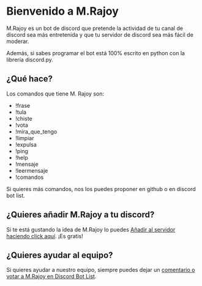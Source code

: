 # Bienvenido a M.Rajoy

M.Rajoy es un bot de discord que pretende la actividad de tu canal de discord sea más entretenida y que tu servidor de discord sea más fácil de moderar.

Además, si sabes programar el bot está 100% escrito en python con la librería discord.py.

## ¿Qué hace?

Los comandos que tiene M. Rajoy son:
 - !frase
 - !tula
 - !chiste
 - !vota
 - !mira_que_tengo
 - !limpiar
 - !expulsa
 - !ping
 - !help
 - !mensaje
 - !leermensaje
 - !comandos

Si quieres más comandos, nos los puedes proponer en github o en discord bot list.

## ¿Quieres añadir M.Rajoy a tu discord?

Si te está gustando la idea de M.Rajoy lo puedes [Añadir al servidor haciendo click aquí](https://discord.com/api/oauth2/authorize?client_id=761574273499922472&permissions=8&scope=bot). ¡Es gratis!

## ¿Quieres ayudar al equipo?

Si quieres ayudar a nuestro equipo, siempre puedes dejar un [comentario o votar a M.Rajoy en Discord Bot List](https://top.gg/bot/761574273499922472).
